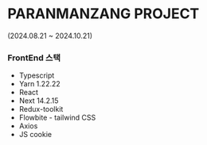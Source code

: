 # PARANMANZANG PROJECT 
(2024.08.21 ~ 2024.10.21)

### FrontEnd 스택
- Typescript
- Yarn 1.22.22
- React
- Next 14.2.15
- Redux-toolkit
- Flowbite - tailwind CSS
- Axios
- JS cookie

